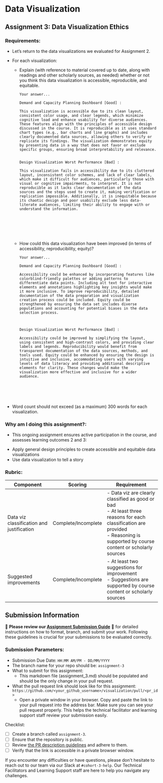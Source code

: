 # Data Visualization

## Assignment 3: Data Visualization Ethics

### Requirements:
- Let’s return to the data visualizations we evaluated for Assignment 2.  
- For each visualization: 
    - Explain (with reference to material covered up to date, along with readings and other scholarly sources, as needed) whether or not you think this data visualization is accessible, reproducible, and equitable. 
        ```
        Your answer...

        Demand and Capacity Planning Dashboard [Good] :

        This visualization is accessible due to its clean layout, consistent color usage, and clear legends, which minimize cognitive load and enhance usability for diverse audiences. These features align with the principles of accessible design discussed in the course. It is reproducible as it uses standard chart types (e.g., bar charts and line graphs) and includes clearly documented data sources, allowing others to verify or replicate its findings. The visualization demonstrates equity by presenting data in a way that does not favor or exclude specific groups, ensuring broad interpretability and relevance.


        Design Visualization Worst Performance [Bad] :

        This visualization fails in accessibility due to its cluttered layout, inconsistent color schemes, and lack of clear labels, which make it difficult for audiences, particularly those with visual or cognitive impairments, to interpret. It is not reproducible as it lacks clear documentation of the data sources and the steps used to create it, making verification or replication impossible. Additionally, it is inequitable because its chaotic design and poor usability exclude less data-literate audiences, limiting their ability to engage with or understand the information.







        ```
    - How could this data visualization have been improved (in terms of accessibility, reproducibility, equity)?  
        ```
        Your answer...

        Demand and Capacity Planning Dashboard [Good] :

        Accessibility could be enhanced by incorporating features like colorblind-friendly palettes or adding patterns to differentiate data points. Including alt text for interactive elements and annotations highlighting key insights would make it more inclusive. To improve reproducibility, detailed documentation of the data preparation and visualization creation process could be included. Equity could be strengthened by ensuring the data set includes diverse populations and accounting for potential biases in the data selection process.



        Design Visualization Worst Performance [Bad] :

        Accessibility could be improved by simplifying the layout, using consistent and high-contrast colors, and providing clear labels and legends. Reproducibility would benefit from transparent documentation of the data sources, methods, and tools used. Equity could be enhanced by ensuring the design is intuitive and inclusive, accommodating users with varying levels of data literacy and providing additional descriptive elements for clarity. These changes would make the visualization more effective and inclusive for a wider audience.






        ```

- Word count should not exceed (as a maximum) 300 words for each visualization. 

### Why am I doing this assignment?:
- This ongoing assignment ensures active participation in the course, and assesses learning outcomes 2 and 3:  
* Apply general design principles to create accessible and equitable data visualizations
* Use data visualization to tell a story

### Rubric:
| Component               | Scoring   | Requirement                                                 |
|-------------------------|-----------|-------------------------------------------------------------|
| Data viz classification and justification | Complete/Incomplete | - Data viz are clearly classified as good or bad<br />- At least three reasons for each classification are provided<br />- Reasoning is supported by course content or scholarly sources |
| Suggested improvements  | Complete/Incomplete | - At least two suggestions for improvement<br />- Suggestions are supported by course content or scholarly sources |

## Submission Information

🚨 **Please review our [Assignment Submission Guide](https://github.com/UofT-DSI/onboarding/blob/main/onboarding_documents/submissions.md)** 🚨 for detailed instructions on how to format, branch, and submit your work. Following these guidelines is crucial for your submissions to be evaluated correctly.

### Submission Parameters:
* Submission Due Date: `HH:MM AM/PM - DD/MM/YYYY`
* The branch name for your repo should be: `assignment-3`
* What to submit for this assignment:
    * This markdown file (assignment_3.md) should be populated and should be the only change in your pull request.
* What the pull request link should look like for this assignment: `https://github.com/<your_github_username>/visualization/pull/<pr_id>`
    * Open a private window in your browser. Copy and paste the link to your pull request into the address bar. Make sure you can see your pull request properly. This helps the technical facilitator and learning support staff review your submission easily.

Checklist:
- [ ] Create a branch called `assignment-3`.
- [ ] Ensure that the repository is public.
- [ ] Review [the PR description guidelines](https://github.com/UofT-DSI/onboarding/blob/main/onboarding_documents/submissions.md#guidelines-for-pull-request-descriptions) and adhere to them.
- [ ] Verify that the link is accessible in a private browser window.

If you encounter any difficulties or have questions, please don't hesitate to reach out to our team via our Slack at `#cohort-3-help`. Our Technical Facilitators and Learning Support staff are here to help you navigate any challenges.
